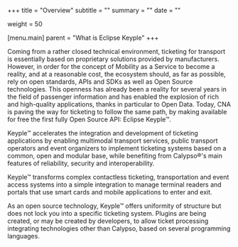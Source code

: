 +++
title = "Overview"
subtitle = ""
summary = ""
date = ""

weight = 50

[menu.main]
    parent = "What is Eclipse Keyple"
+++

Coming from a rather closed technical environment, ticketing for transport is essentially based on proprietary solutions provided by manufacturers. 
However, in order for the concept of Mobility as a Service to become a reality, and at a reasonable cost, the ecosystem should, as far as possible, 
rely on open standards, APIs and SDKs as well as Open Source technologies. This openness has already been a reality for several years in the field 
of passenger information and has enabled the explosion of rich and high-quality applications, thanks in particular to Open Data. Today, CNA is 
paving the way for ticketing to follow the same path, by making available for free the first fully Open Source API: Eclipse Keyple™.

Keyple™ accelerates the integration and development of ticketing applications by enabling multimodal transport services, public transport operators 
and event organizers to implement ticketing systems based on a common, open and modular base, while benefiting from Calypso®'s main features of 
reliability, security and interoperability.

Keyple™ transforms complex contactless ticketing, transportation and event access systems into a simple integration to manage terminal readers and 
portals that use smart cards and mobile applications to enter and exit.

As an open source technology, Keyple™ offers uniformity of structure but does not lock you into a specific ticketing system. Plugins are being created, 
or may be created by developers, to allow ticket processing integrating technologies other than Calypso, based on several programming languages.